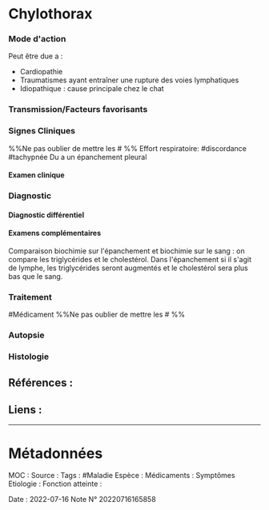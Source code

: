 # Chylothorax
### Mode d'action
Peut être due a :
- Cardiopathie
- Traumatismes ayant entraîner une rupture des voies lymphatiques
- Idiopathique : cause principale chez le chat
### Transmission/Facteurs favorisants
### Signes Cliniques
%%Ne pas oublier de mettre les # %%
Effort respiratoire:
#discordance
#tachypnée 
Du a un épanchement pleural 


#### Examen clinique
### Diagnostic
#### Diagnostic différentiel
#### Examens complémentaires
Comparaison biochimie sur l'épanchement et biochimie sur le sang : on compare les triglycérides et le cholestérol. Dans l'épanchement si il s'agit de lymphe, les triglycérides seront augmentés et le cholestérol sera plus bas que le sang.

### Traitement
#Médicament 
%%Ne pas oublier de mettre les # %% 
### Autopsie
### Histologie

## Références :
>
 

## Liens :



***

# Métadonnées
MOC :
Source :
Tags : #Maladie 
	Espèce :
	Médicaments :
	Symptômes
	Etiologie :
	Fonction atteinte :
	
Date : 2022-07-16
Note N° 20220716165858